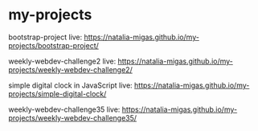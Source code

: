 # my-projects

bootstrap-project live: https://natalia-migas.github.io/my-projects/bootstrap-project/

weekly-webdev-challenge2 live: https://natalia-migas.github.io/my-projects/weekly-webdev-challenge2/

simple digital clock in JavaScript live: https://natalia-migas.github.io/my-projects/simple-digital-clock/ 

weekly-webdev-challenge35 live: https://natalia-migas.github.io/my-projects/weekly-webdev-challenge35/
